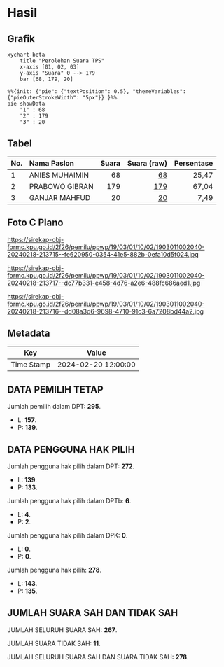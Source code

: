 # Hasil

## Grafik

```mermaid
xychart-beta
    title "Perolehan Suara TPS"
    x-axis [01, 02, 03]
    y-axis "Suara" 0 --> 179
    bar [68, 179, 20]
```

```mermaid
%%{init: {"pie": {"textPosition": 0.5}, "themeVariables": {"pieOuterStrokeWidth": "5px"}} }%%
pie showData
    "1" : 68
    "2" : 179
    "3" : 20
```

## Tabel

| No. | Nama Paslon    | Suara | Suara (raw) | Persentase |
|:--- |:-------------- | -----:| -----------:| ----------:|
| 1   | ANIES MUHAIMIN | 68    | [68][p-1]   | 25,47      |
| 2   | PRABOWO GIBRAN | 179   | [179][p-2]  | 67,04      |
| 3   | GANJAR MAHFUD  | 20    | [20][p-3]   | 7,49       |


[p-1]: https://github.com/gigit-pemilu/pemilu-2024-19-kepulauan-bangka-belitung/blob/main/pilpres/hitung-suara/sub/19-kepulauan-bangka-belitung/sub/03-bangka-selatan/sub/01-toboali/sub/1002-teladan/sub/040-tps/sub/paslon-1.txt
[p-2]: https://github.com/gigit-pemilu/pemilu-2024-19-kepulauan-bangka-belitung/blob/main/pilpres/hitung-suara/sub/19-kepulauan-bangka-belitung/sub/03-bangka-selatan/sub/01-toboali/sub/1002-teladan/sub/040-tps/sub/paslon-2.txt
[p-3]: https://github.com/gigit-pemilu/pemilu-2024-19-kepulauan-bangka-belitung/blob/main/pilpres/hitung-suara/sub/19-kepulauan-bangka-belitung/sub/03-bangka-selatan/sub/01-toboali/sub/1002-teladan/sub/040-tps/sub/paslon-3.txt

## Foto C Plano

https://sirekap-obj-formc.kpu.go.id/2f26/pemilu/ppwp/19/03/01/10/02/1903011002040-20240218-213715--fe620950-0354-41e5-882b-0efa10d5f024.jpg

https://sirekap-obj-formc.kpu.go.id/2f26/pemilu/ppwp/19/03/01/10/02/1903011002040-20240218-213717--dc77b331-e458-4d76-a2e6-488fc686aed1.jpg

https://sirekap-obj-formc.kpu.go.id/2f26/pemilu/ppwp/19/03/01/10/02/1903011002040-20240218-213716--dd08a3d6-9698-4710-91c3-6a7208bd44a2.jpg


## Metadata

| Key        | Value               |
| ---------- | ------------------- |
| Time Stamp | 2024-02-20 12:00:00 |


## DATA PEMILIH TETAP

Jumlah pemilih dalam DPT: **295**.
 * L: **157**.
 * P: **139**.

## DATA PENGGUNA HAK PILIH

Jumlah pengguna hak pilih dalam DPT: **272**.
 * L: **139**.
 * P: **133**.

Jumlah pengguna hak pilih dalam DPTb: **6**.
 * L: **4**.
 * P: **2**.

Jumlah pengguna hak pilih dalam DPK: **0**.
 * L: **0**.
 * P: **0**.

Jumlah pengguna hak pilih: **278**.
 * L: **143**.
 * P: **135**.

## JUMLAH SUARA SAH DAN TIDAK SAH

JUMLAH SELURUH SUARA SAH: **267**.

JUMLAH SUARA TIDAK SAH: **11**.

JUMLAH SELURUH SUARA SAH DAN SUARA TIDAK SAH: **278**.


